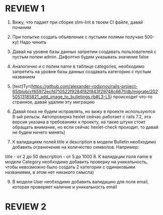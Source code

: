 # REVIEW 1

1. Вижу, что падает при сборке slim-lint в твоем CI файле, давай починим

2. При попытке создать объявление с пустыми полями получаю 500-ку) Надо чинить

3. Давай на уровне базы данных запретим создавать пользователей с пустым полем admin. Дефолтно будем указывать значение false

4. Аналогично и с полем name в таблице categories, необходимо запретить на уровне базы данных создавать категорию с пустым названием

5. [text]Тут(https://github.com/alexander-rodionov/rails-project-65/blob/cf65972ecfd710522f9284f82f843f29748c667f/db/migrate/20250513185821_add_image_to_bulletings.rb#L3-L5) происходит что-то странное, давай удалим эту миграцию

6. Давай пока не будем исправлять, но вижу в проекте используются 8-ый рельсы. Автопроверка hexlet сейчас работает с rails 7.2, эта версия указана в требованиях к проекту, на такие штуки стоит обращать внимание, но если сейчас hexlet-check проходит, то давай не будем ничего менять)

7. К валидациям полей title и description в модели Bulletin необходимо добавить ограничение на количество символов. Например:

title - от 2 до 50
description - от 5 до 1000
8. К валидации поля name в модели Category необходимо добавить проверку на уникальность, чтобы невозможно было создать 2 категории с одинаковыми названиями, в этом нет никакого смысла)

9. В модели User необходимо добавить валидацию для поля email, которая проверяет наличие и уникальность email

# REVIEW 2

